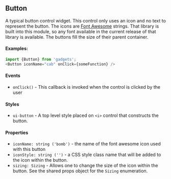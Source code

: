 <a name="module_Button"></a>

## Button
A typical button control widget.  This control only uses an icon and no textto represent the button.  The icons are [Font Awesome](http://fontawesome.io/)strings.  That library is built into this module, so any font available inthe current release of that library is available.  The buttons fill the sizeof their parent container.#### Examples:```javascriptimport {Button} from 'gadgets';<Button iconName="cab" onClick={someFunction} />```#### Events- `onClick()` - This callback is invoked when the control is clicked by the user#### Styles- `ui-button` - A top level style placed on `<i>` control that constructs thebutton.#### Properties- `iconName: string ('bomb')` - the name of the font awesome icon used with this button- `iconStyle: string ('')` - a CSS style class name that will be added to theicon within the button.- `sizing: Sizing` - Allows one to change the size of the icon within the button.See the shared props object for the `Sizing` enumeration.

